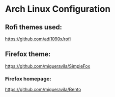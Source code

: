 # Arch Linux Configuration

## Rofi themes used:

https://github.com/adi1090x/rofi

## Firefox theme:

https://github.com/migueravila/SimpleFox

### Firefox homepage:

https://github.com/migueravila/Bento
